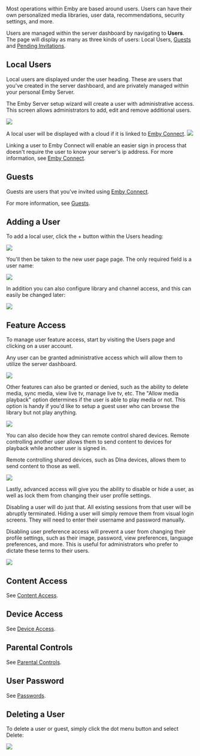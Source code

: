 Most operations within Emby are based around users. Users can have their own personalized media libraries, user data, recommendations, security settings, and more.

Users are managed within the server dashboard by navigating to **Users**. The page will display as many as three kinds of users: Local Users, [Guests](Guests) and [Pending Invitations](Guests).

## Local Users

Local users are displayed under the user heading. These are users that you've created in the server dashboard, and are privately managed within your personal Emby Server.

The Emby Server setup wizard will create a user with administrative access. This screen allows administrators to add, edit and remove additional users.

![](images/server/users1.png)

A local user will be displayed with a cloud if it is linked to [Emby Connect](Emby%20Connect). 
![](images/server/users6.png)

Linking a user to Emby Connect will enable an easier sign in process that doesn't require the user to know your server's ip address. For more information, see [Emby Connect](Emby%20Connect).

## Guests

Guests are users that you've invited using [Emby Connect](Emby%20Connect).

For more information, see [Guests](Guests).

## Adding a User

To add a local user, click the + button within the Users heading:

![](images/server/users7.png)

You'll then be taken to the new user page page. The only required field is a user name:

![](images/server/users8.png)

In addition you can also configure library and channel access, and this can easily be changed later:

![](images/server/users9.png)

## Feature Access

To manage user feature access, start by visiting the Users page and clicking on a user account. 

Any user can be granted administrative access which will allow them to utilize the server dashboard.

![](images/server/users18.png)

Other features can also be granted or denied, such as the ability to delete media, sync media, view live tv, manage live tv, etc. The "Allow media playback" option determines if the user is able to play media or not. This option is handy if you'd like to setup a guest user who can browse the library but not play anything.

![](images/server/users21.png)

You can also decide how they can remote control shared devices. Remote controlling another user allows them to send content to devices for playback while another user is signed in. 

Remote controlling shared devices, such as Dlna devices, allows them to send content to those as well.

![](images/server/users19.png)

Lastly, advanced access will give you the ability to disable or hide a user, as well as lock them from changing their user profile settings.

Disabling a user will do just that. All existing sessions from that user will be abruptly terminated. Hiding a user will simply remove them from visual login screens. They will need to enter their username and password manually.

Disabling user preference access will prevent a user from changing their profile settings, such as their image, password, view preferences, language preferences, and more. This is useful for administrators who prefer to dictate these terms to their users.

![](images/server/users20.png)

## Content Access

See [Content Access](Content%20Access).

## Device Access

See [Device Access](Device%20Access).

## Parental Controls

See [Parental Controls](Parental%20controls).

## User Password

See [Passwords](Passwords).


## Deleting a User

To delete a user or guest, simply click the dot menu button and select Delete:

![](images/server/users5.png)